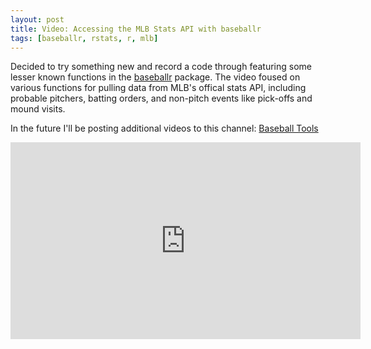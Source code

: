 ```yaml
---
layout: post
title: Video: Accessing the MLB Stats API with baseballr
tags: [baseballr, rstats, r, mlb]
---
```


Decided to try something new and record a code through featuring some lesser known functions in the [baseballr](https://billpetti.github.io/baseballr/) package. The video foused on various functions for pulling data from MLB's offical stats API, including probable pitchers, batting orders, and non-pitch events like pick-offs and mound visits.

In the future I'll be posting additional videos to this channel: [Baseball Tools](https://www.youtube.com/channel/UCgdFDX6kjl14UaC6ak1ylJA)

<div>
	<iframe width="560" height="315" src="https://www.youtube.com/embed/R_fdMGz7mZg" frameborder="0" allow="accelerometer; autoplay; clipboard-write; encrypted-media; gyroscope; picture-in-picture" allowfullscreen></iframe>
</div>	